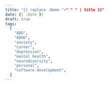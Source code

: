 ```yaml
---
title: "{{ replace .Name "-" " " | title }}"
date: {{ .Date }}
draft: true
tags:
  [
    "ADD",
    "ADHD",
    "anxiety",
    "career",
    "depression",
    "mental health",
    "neurodiversity",
    "personal",
    "software development",
  ]
---
```

